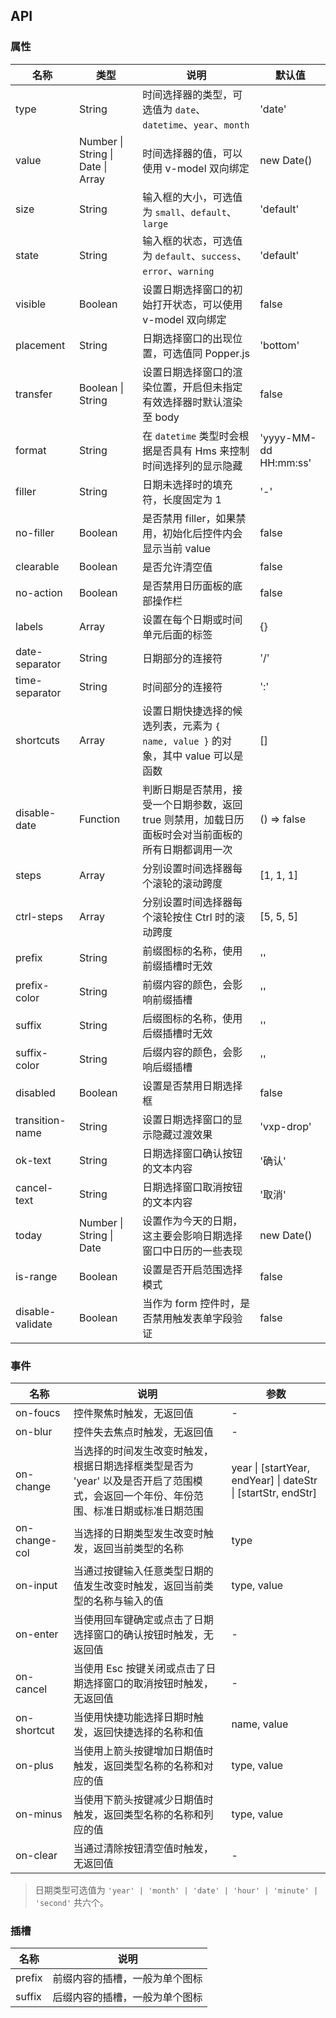 ## API

### 属性

| 名称             | 类型                              | 说明                                                                                                 | 默认值                |
| ---------------- | --------------------------------- | ---------------------------------------------------------------------------------------------------- | --------------------- |
| type             | String                            | 时间选择器的类型，可选值为 `date`、`datetime`、`year`、`month`                                       | 'date'                |
| value            | Number \| String \| Date \| Array | 时间选择器的值，可以使用 v-model 双向绑定                                                            | new Date()            |
| size             | String                            | 输入框的大小，可选值为 `small`、`default`、`large`                                                   | 'default'             |
| state            | String                            | 输入框的状态，可选值为 `default`、`success`、`error`、`warning`                                      | 'default'             |
| visible          | Boolean                           | 设置日期选择窗口的初始打开状态，可以使用 v-model 双向绑定                                            | false                 |
| placement        | String                            | 日期选择窗口的出现位置，可选值同 Popper.js                                                           | 'bottom'              |
| transfer         | Boolean \| String                 | 设置日期选择窗口的渲染位置，开启但未指定有效选择器时默认渲染至 body                                  | false                 |
| format           | String                            | 在 `datetime` 类型时会根据是否具有 Hms 来控制时间选择列的显示隐藏                                    | 'yyyy-MM-dd HH:mm:ss' |
| filler           | String                            | 日期未选择时的填充符，长度固定为 1                                                                   | '-'                   |
| no-filler        | Boolean                           | 是否禁用 filler，如果禁用，初始化后控件内会显示当前 value                                            | false                 |
| clearable        | Boolean                           | 是否允许清空值                                                                                       | false                 |
| no-action        | Boolean                           | 是否禁用日历面板的底部操作栏                                                                         | false                 |
| labels           | Array                             | 设置在每个日期或时间单元后面的标签                                                                   | {}                    |
| date-separator   | String                            | 日期部分的连接符                                                                                     | '/'                   |
| time-separator   | String                            | 时间部分的连接符                                                                                     | ':'                   |
| shortcuts        | Array                             | 设置日期快捷选择的候选列表，元素为 `{ name, value }` 的对象，其中 value 可以是函数                   | []                    |
| disable-date     | Function                          | 判断日期是否禁用，接受一个日期参数，返回 true 则禁用，加载日历面板时会对当前面板的所有日期都调用一次 | () => false           |
| steps            | Array                             | 分别设置时间选择器每个滚轮的滚动跨度                                                                 | [1, 1, 1]             |
| ctrl-steps       | Array                             | 分别设置时间选择器每个滚轮按住 Ctrl 时的滚动跨度                                                     | [5, 5, 5]             |
| prefix           | String                            | 前缀图标的名称，使用前缀插槽时无效                                                                   | ''                    |
| prefix-color     | String                            | 前缀内容的颜色，会影响前缀插槽                                                                       | ''                    |
| suffix           | String                            | 后缀图标的名称，使用后缀插槽时无效                                                                   | ''                    |
| suffix-color     | String                            | 后缀内容的颜色，会影响后缀插槽                                                                       | ''                    |
| disabled         | Boolean                           | 设置是否禁用日期选择框                                                                               | false                 |
| transition-name  | String                            | 设置日期选择窗口的显示隐藏过渡效果                                                                   | 'vxp-drop'            |
| ok-text          | String                            | 日期选择窗口确认按钮的文本内容                                                                       | '确认'                |
| cancel-text      | String                            | 日期选择窗口取消按钮的文本内容                                                                       | '取消'                |
| today            | Number \| String \| Date          | 设置作为今天的日期，这主要会影响日期选择窗口中日历的一些表现                                         | new Date()            |
| is-range         | Boolean                           | 设置是否开启范围选择模式                                                                             | false                 |
| disable-validate | Boolean                           | 当作为 form 控件时，是否禁用触发表单字段验证                                                         | false                 |

### 事件

| 名称          | 说明                                                                                                                                 | 参数                                                          |
| ------------- | ------------------------------------------------------------------------------------------------------------------------------------ | ------------------------------------------------------------- |
| on-foucs      | 控件聚焦时触发，无返回值                                                                                                             | -                                                             |
| on-blur       | 控件失去焦点时触发，无返回值                                                                                                         | -                                                             |
| on-change     | 当选择的时间发生改变时触发，根据日期选择框类型是否为 'year' 以及是否开启了范围模式，会返回一个年份、年份范围、标准日期或标准日期范围 | year \| [startYear, endYear] \| dateStr \| [startStr, endStr] |
| on-change-col | 当选择的日期类型发生改变时触发，返回当前类型的名称                                                                                   | type                                                          |
| on-input      | 当通过按键输入任意类型日期的值发生改变时触发，返回当前类型的名称与输入的值                                                           | type, value                                                   |
| on-enter      | 当使用回车键确定或点击了日期选择窗口的确认按钮时触发，无返回值                                                                       | -                                                             |
| on-cancel     | 当使用 Esc 按键关闭或点击了日期选择窗口的取消按钮时触发，无返回值                                                                    | -                                                             |
| on-shortcut   | 当使用快捷功能选择日期时触发，返回快捷选择的名称和值                                                                                 | name, value                                                   |
| on-plus       | 当使用上箭头按键增加日期值时触发，返回类型名称的名称和对应的值                                                                       | type, value                                                   |
| on-minus      | 当使用下箭头按键减少日期值时触发，返回类型名称的名称和列应的值                                                                       | type, value                                                   |
| on-clear      | 当通过清除按钮清空值时触发，无返回值                                                                                                 | -                                                             |

> 日期类型可选值为 `'year' | 'month' | 'date' | 'hour' | 'minute' | 'second'` 共六个。

### 插槽

| 名称   | 说明                           |
| ------ | ------------------------------ |
| prefix | 前缀内容的插槽，一般为单个图标 |
| suffix | 后缀内容的插槽，一般为单个图标 |
